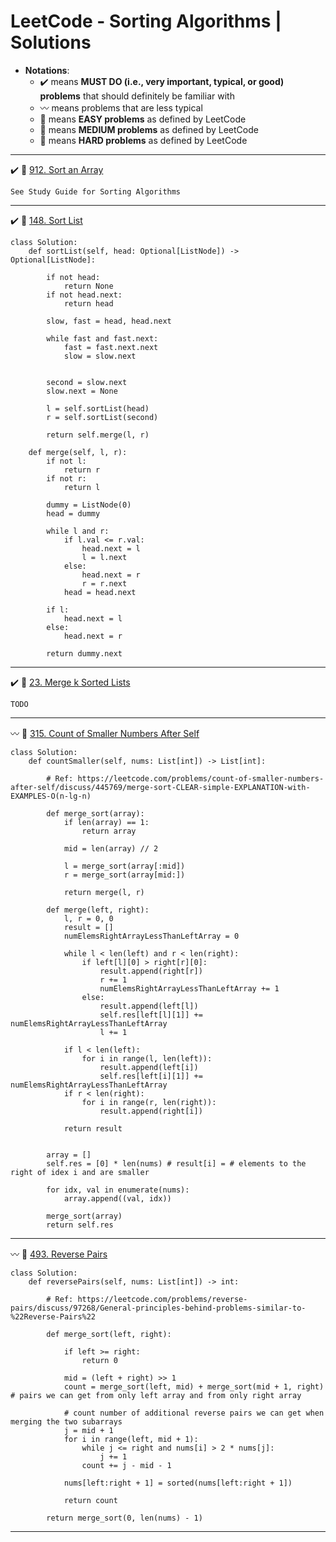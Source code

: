 # LeetCode - Sorting Algorithms | Solutions
* **Notations**: 
  * :heavy_check_mark: means **MUST DO (i.e., very important, typical, or good) problems** that should definitely be familiar with
  * :wavy_dash: means problems that are less typical
  * :green_book: means **EASY problems** as defined by LeetCode
  * :orange_book: means **MEDIUM problems** as defined by LeetCode
  * :closed_book: means **HARD problems** as defined by LeetCode

---

:heavy_check_mark: :orange_book: [912. Sort an Array](https://leetcode.com/problems/sort-an-array/)

```
See Study Guide for Sorting Algorithms
```

---
:heavy_check_mark: :orange_book: [148. Sort List](https://leetcode.com/problems/sort-list/)

```
class Solution:
    def sortList(self, head: Optional[ListNode]) -> Optional[ListNode]:
        
        if not head:
            return None
        if not head.next:
            return head
        
        slow, fast = head, head.next
        
        while fast and fast.next:
            fast = fast.next.next
            slow = slow.next

        
        second = slow.next
        slow.next = None
        
        l = self.sortList(head)
        r = self.sortList(second)
        
        return self.merge(l, r)

    def merge(self, l, r):
        if not l:
            return r
        if not r:
            return l
        
        dummy = ListNode(0)
        head = dummy
        
        while l and r:
            if l.val <= r.val:
                head.next = l
                l = l.next
            else:
                head.next = r
                r = r.next
            head = head.next
        
        if l:
            head.next = l
        else:
            head.next = r
        
        return dummy.next
```

---

:heavy_check_mark: :closed_book: [23. Merge k Sorted Lists](https://leetcode.com/problems/merge-k-sorted-lists/)

```
TODO
```

---

:wavy_dash: :closed_book: [315. Count of Smaller Numbers After Self](https://leetcode.com/problems/count-of-smaller-numbers-after-self/)

```
class Solution:
    def countSmaller(self, nums: List[int]) -> List[int]:
        
        # Ref: https://leetcode.com/problems/count-of-smaller-numbers-after-self/discuss/445769/merge-sort-CLEAR-simple-EXPLANATION-with-EXAMPLES-O(n-lg-n)
        
        def merge_sort(array):
            if len(array) == 1:
                return array
            
            mid = len(array) // 2
            
            l = merge_sort(array[:mid])
            r = merge_sort(array[mid:])
            
            return merge(l, r)
        
        def merge(left, right):
            l, r = 0, 0
            result = []
            numElemsRightArrayLessThanLeftArray = 0
            
            while l < len(left) and r < len(right):
                if left[l][0] > right[r][0]:
                    result.append(right[r])
                    r += 1
                    numElemsRightArrayLessThanLeftArray += 1
                else:
                    result.append(left[l])
                    self.res[left[l][1]] += numElemsRightArrayLessThanLeftArray
                    l += 1
            
            if l < len(left):
                for i in range(l, len(left)):
                    result.append(left[i])
                    self.res[left[i][1]] += numElemsRightArrayLessThanLeftArray
            if r < len(right):
                for i in range(r, len(right)):
                    result.append(right[i])
            
            return result
                    
        
        array = []
        self.res = [0] * len(nums) # result[i] = # elements to the right of idex i and are smaller
        
        for idx, val in enumerate(nums):
            array.append((val, idx))
                
        merge_sort(array)
        return self.res
```

---

:wavy_dash: :closed_book: [493. Reverse Pairs](https://leetcode.com/problems/reverse-pairs/)

```
class Solution:
    def reversePairs(self, nums: List[int]) -> int:
        
        # Ref: https://leetcode.com/problems/reverse-pairs/discuss/97268/General-principles-behind-problems-similar-to-%22Reverse-Pairs%22
        
        def merge_sort(left, right):
            
            if left >= right:
                return 0
            
            mid = (left + right) >> 1
            count = merge_sort(left, mid) + merge_sort(mid + 1, right) # pairs we can get from only left array and from only right array
            
            # count number of additional reverse pairs we can get when merging the two subarrays
            j = mid + 1
            for i in range(left, mid + 1):
                while j <= right and nums[i] > 2 * nums[j]:
                    j += 1
                count += j - mid - 1
            
            nums[left:right + 1] = sorted(nums[left:right + 1])
        
            return count
        
        return merge_sort(0, len(nums) - 1)
```


---
